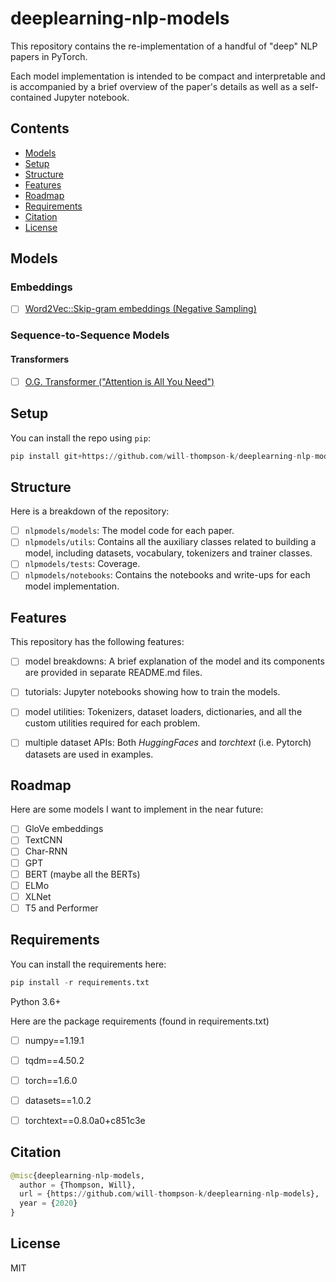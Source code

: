 # deeplearning-nlp-models


This repository contains the re-implementation of a handful of "deep" NLP papers in PyTorch.  

Each model implementation is intended to be compact and interpretable and is accompanied by a brief overview of the paper's 
details as well as a self-contained Jupyter notebook.

## Contents

- [Models](#Models)
- [Setup](#Setup)
- [Structure](#Structure)
- [Features](#Features)
- [Roadmap](#Roadmap)
- [Requirements](#Requirements)
- [Citation](#Citation)
- [License](#License)


## Models

### Embeddings
- [ ] [Word2Vec::Skip-gram embeddings (Negative Sampling)](nlpmodels/notebooks/word2vec/README.md)

### Sequence-to-Sequence Models

#### Transformers
- [ ] [O.G. Transformer ("Attention is All You Need")](nlpmodels/notebooks/transformer/README.md)


## Setup

You can install the repo using `pip`:

```python
pip install git+https://github.com/will-thompson-k/deeplearning-nlp-models 
```

## Structure

Here is a breakdown of the repository:

- [ ] `nlpmodels/models`: The model code for each paper.
- [ ] `nlpmodels/utils`: Contains all the auxiliary classes related to building a model, 
including datasets, vocabulary, tokenizers and trainer classes.
- [ ] `nlpmodels/tests`: Coverage.
- [ ] `nlpmodels/notebooks`: Contains the notebooks and write-ups for each model implementation.

## Features

This repository has the following features:

- [ ] model breakdowns: A brief explanation of the model and its components are provided in separate README.md files.
- [ ] tutorials: Jupyter notebooks showing how to train the models.
- [ ] model utilities: Tokenizers, dataset loaders, dictionaries, and all the custom utilities required for each problem.
- [ ] multiple dataset APIs: Both *HuggingFaces* and *torchtext* (i.e. Pytorch) datasets are used in examples.


## Roadmap

Here are some models I want to implement in the near future:

- [ ] GloVe embeddings
- [ ] TextCNN
- [ ] Char-RNN
- [ ] GPT
- [ ] BERT (maybe all the BERTs)
- [ ] ELMo
- [ ] XLNet
- [ ] T5 and Performer

## Requirements

You can install the requirements here:

```python
pip install -r requirements.txt 
```

Python 3.6+

Here are the package requirements (found in requirements.txt)

- [ ] numpy==1.19.1
- [ ] tqdm==4.50.2
- [ ] torch==1.6.0
- [ ] datasets==1.0.2
- [ ] torchtext==0.8.0a0+c851c3e


## Citation

```python 
@misc{deeplearning-nlp-models,
  author = {Thompson, Will},
  url = {https://github.com/will-thompson-k/deeplearning-nlp-models},
  year = {2020}
}
```
## License

MIT